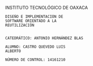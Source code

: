 INSTITUTO TECNOLÓGICO DE OAXACA

	DISEÑO E IMPLEMENTACIÓN DE
	SOFTWARE ORIENTADO A LA 
	REUTILIZACIÓN


	CATEDRÁTICO: ANTONIO HERNÁNDEZ BLAS
	
	ALUMNO: CASTRO QUEVEDO LUIS
	ALBERTO

	NÚMERO DE CONTROL: 14161210
	

